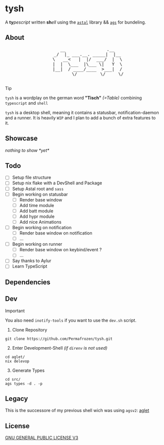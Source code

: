 # tysh
A **ty***pescript* written **sh***ell* using the [`astal`](https://github.com/Aylur/astal) library && [`ags`](https://github.com/Aylur/ags) for bundeling.

## About

<div align="center">
    <pre>
    __                .__
    _/  |_ ___.__. _____|  |__
    \   __<   |  |/  ___/  |  \
    |  |  \___  |\___ \|   Y  \
    |__|  / ____/____  >___|  /
            \/         \/     \/
    </pre>
</div>

> [!TIP]
> `tysh` is a wordplay on the german word **"Tisch"** *(=Table)* combining `typescript` and `shell`

`tysh` is a desktop shell, meaning it contains a statusbar, notification-daemon and a runner. It is heavily `WIP` and I plan to add a bunch of extra features to it.

## Showcase

*nothing to show \*yet\**

## Todo
- [ ] Setup file structure
- [ ] Setup nix flake with a DevShell and Package
- [ ] Setup Astal root and `sass`
- [ ] Begin working on statusbar
    - [ ] Render base window
    - [ ] Add time module
    - [ ] Add batt module
    - [ ] Add hypr module
    - [ ] Add nice Animations
- [ ] Begin working on notification
    - [ ] Render base window on notification
    - [ ] ...
- [ ] Begin working on runner
    - [ ] Render base window on keybind/event ?
    - [ ] ...
- [ ] Say thanks to Aylur
- [ ] Learn TypeScript

## Dependencies

## Dev
> [!IMPORTANT]
> You also need `inotify-tools` if you want to use the `dev.sh` script.

1. Clone Repository
```console
git clone https://github.com/Permafrozen/tysh.git
```

2. Enter Development-Shell *(if `direnv` is not used)*
```console
cd aglet/
nix delevop
```

3. Generate Types
```console
cd src/
ags types -d . -p
```

## Legacy

This is the successore of my previous shell wich was using `agsv2`: [aglet](https://github.com/permafrozen/aglet)

## License
[GNU GENERAL PUBLIC LICENSE V3](LICENSE)
